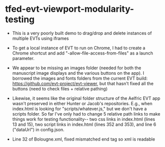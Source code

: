 # tfed-evt-viewport-modularity-testing

- This is a very poorly built demo to drag/drop and delete instances of multiple EVTs using iframes

- To get a local instance of EVT to run on Chrome, I had to create a Chrome shortcut and add "-allow-file-access-from-files" as a launch parameter.

- We appear to be missing an images folder (needed for both the manuscript image displays and the various buttons on the app). I borrowed the images and fonts folders from the current EVT build: https://github.com/evt-project/evt-viewer, but that hasn't fixed all the buttons (need to check files + relative pathing)

- Likewise, it seems like the original folder structure of the Aelfric EVT app wasn't preserved in either Hunter or Jacob's repositories. E.g., when index.html is looking for "scripts/whatever.js," but we don't have a scripts folder. So far I've only had to change 5 relative path links to make things work for testing functionality-- two css links in index.html (lines 13 and 15), two script links in index.html (lines 352 and 353), and line 6 ("dataUrl") in config.json.

- Line 32 of Bolougne.xml, fixed mismatched end tag so xml is readable